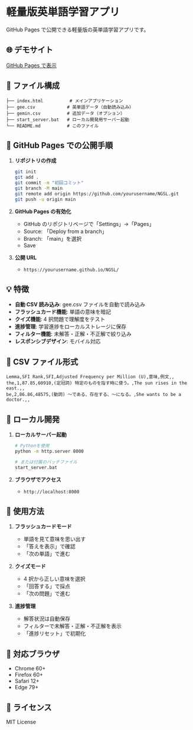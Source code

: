# 軽量版英単語学習アプリ

GitHub Pages で公開できる軽量版の英単語学習アプリです。

## 🌐 デモサイト

[GitHub Pages で表示](https://yourusername.github.io/NGSL/)

## 📁 ファイル構成

```
├── index.html          # メインアプリケーション
├── gee.csv            # 英単語データ（自動読み込み）
├── gemin.csv          # 追加データ（オプション）
├── start_server.bat   # ローカル開発用サーバー起動
└── README.md          # このファイル
```

## 🚀 GitHub Pages での公開手順

1. **リポジトリの作成**

   ```bash
   git init
   git add .
   git commit -m "初回コミット"
   git branch -M main
   git remote add origin https://github.com/yourusername/NGSL.git
   git push -u origin main
   ```

2. **GitHub Pages の有効化**

   - GitHub のリポジトリページで「Settings」→「Pages」
   - Source: 「Deploy from a branch」
   - Branch: 「main」を選択
   - Save

3. **公開 URL**
   - `https://yourusername.github.io/NGSL/`

## 💡 特徴

- **自動 CSV 読み込み**: gee.csv ファイルを自動で読み込み
- **フラッシュカード機能**: 単語の意味を暗記
- **クイズ機能**: 4 択問題で理解度をテスト
- **進捗管理**: 学習進捗をローカルストレージに保存
- **フィルター機能**: 未解答・正解・不正解で絞り込み
- **レスポンシブデザイン**: モバイル対応

## 📝 CSV ファイル形式

```csv
Lemma,SFI Rank,SFI,Adjusted Frequency per Million (U),意味,例文,,
the,1,87.85,60910,(定冠詞) 特定のものを指す時に使う。,The sun rises in the east.,,
be,2,86.86,48575,(動詞) ～である、存在する、～になる。,She wants to be a doctor.,,
```

## 🔧 ローカル開発

1. **ローカルサーバー起動**

   ```bash
   # Pythonを使用
   python -m http.server 8000

   # または付属のバッチファイル
   start_server.bat
   ```

2. **ブラウザでアクセス**
   - `http://localhost:8000`

## 📱 使用方法

1. **フラッシュカードモード**

   - 単語を見て意味を思い出す
   - 「答えを表示」で確認
   - 「次の単語」で進む

2. **クイズモード**

   - 4 択から正しい意味を選択
   - 「回答する」で採点
   - 「次の問題」で進む

3. **進捗管理**
   - 解答状況は自動保存
   - フィルターで未解答・正解・不正解を表示
   - 「進捗リセット」で初期化

## 🎯 対応ブラウザ

- Chrome 60+
- Firefox 60+
- Safari 12+
- Edge 79+

## 📄 ライセンス

MIT License
